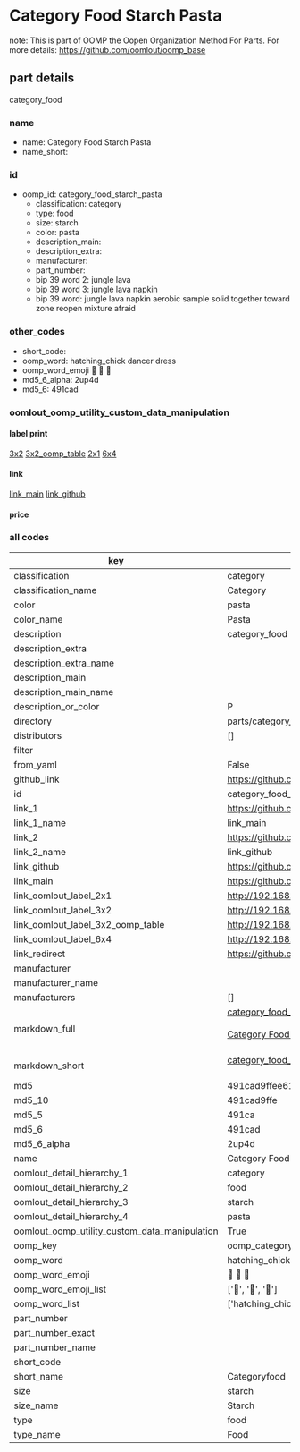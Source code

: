 # Category Food Starch Pasta  

note: This is part of OOMP the Oopen Organization Method For Parts. For more details: https://github.com/oomlout/oomp_base

##  part details
  



category_food



### name
* name: Category Food Starch Pasta
* name_short: 
### id
* oomp_id: category_food_starch_pasta
  * classification: category
  * type: food
  * size: starch
  * color: pasta
  * description_main: 
  * description_extra: 
  * manufacturer: 
  * part_number: 
  * bip 39 word 2: jungle lava
  * bip 39 word 3: jungle lava napkin
  * bip 39 word: jungle lava napkin aerobic sample solid together toward zone reopen mixture afraid

### other_codes
* short_code: 
* oomp_word: hatching_chick dancer dress
* oomp_word_emoji :hatching_chick: :dancer: :dress:
* md5_6_alpha: 2up4d
* md5_6: 491cad






### oomlout_oomp_utility_custom_data_manipulation
#### label print
[3x2](http://192.168.1.245:1112/?label=oomp%202up4d)
[3x2_oomp_table](http://192.168.1.108:1112/?label=oomp%202up4d)
[2x1](http://192.168.1.242:1112/?label=oomp%202up4d)
[6x4](http://192.168.1.55:1112/?label=oomp%202up4d)    

#### link

[link_main](https://github.com/oomlout/oomlout_oomp_version_1_messy/tree/main/parts/category_food_starch_pasta) [link_github](https://github.com/oomlout/oomlout_oomp_version_1_messy/tree/main/parts/category_food_starch_pasta)                             

#### price







### all codes 
| key | value |  
| --- | --- |  
| classification | category |  
| classification_name | Category |  
| color | pasta |  
| color_name | Pasta |  
| description | category_food |  
| description_extra |  |  
| description_extra_name |  |  
| description_main |  |  
| description_main_name |  |  
| description_or_color | P  |  
| directory | parts/category_food_starch_pasta |  
| distributors | [] |  
| filter |  |  
| from_yaml | False |  
| github_link | https://github.com/oomlout/oomlout_oomp_part_src/tree/main/parts/category_food_starch_pasta |  
| id | category_food_starch_pasta |  
| link_1 | https://github.com/oomlout/oomlout_oomp_version_1_messy/tree/main/parts/category_food_starch_pasta |  
| link_1_name | link_main |  
| link_2 | https://github.com/oomlout/oomlout_oomp_version_1_messy/tree/main/parts/category_food_starch_pasta |  
| link_2_name | link_github |  
| link_github | https://github.com/oomlout/oomlout_oomp_version_1_messy/tree/main/parts/category_food_starch_pasta |  
| link_main | https://github.com/oomlout/oomlout_oomp_version_1_messy/tree/main/parts/category_food_starch_pasta |  
| link_oomlout_label_2x1 | http://192.168.1.242:1112/?label=oomp%202up4d |  
| link_oomlout_label_3x2 | http://192.168.1.245:1112/?label=oomp%202up4d |  
| link_oomlout_label_3x2_oomp_table | http://192.168.1.108:1112/?label=oomp%202up4d |  
| link_oomlout_label_6x4 | http://192.168.1.55:1112/?label=oomp%202up4d |  
| link_redirect | https://github.com/oomlout/oomlout_oomp_version_1_messy/tree/main/parts/category_food_starch_pasta |  
| manufacturer |  |  
| manufacturer_name |  |  
| manufacturers | [] |  
| markdown_full | [category_food_starch_pasta](none)<br>[](none)<br>[Category Food Starch Pasta](none)<br><br> |  
| markdown_short | [category_food_starch_pasta](none)<br><br> |  
| md5 | 491cad9ffee61c773adf804325df73c8 |  
| md5_10 | 491cad9ffe |  
| md5_5 | 491ca |  
| md5_6 | 491cad |  
| md5_6_alpha | 2up4d |  
| name | Category Food Starch Pasta |  
| oomlout_detail_hierarchy_1 | category |  
| oomlout_detail_hierarchy_2 | food |  
| oomlout_detail_hierarchy_3 | starch |  
| oomlout_detail_hierarchy_4 | pasta |  
| oomlout_oomp_utility_custom_data_manipulation | True |  
| oomp_key | oomp_category_food_starch_pasta |  
| oomp_word | hatching_chick dancer dress |  
| oomp_word_emoji | :hatching_chick: :dancer: :dress: |  
| oomp_word_emoji_list | [':hatching_chick:', ':dancer:', ':dress:'] |  
| oomp_word_list | ['hatching_chick', 'dancer', 'dress'] |  
| part_number |  |  
| part_number_exact |  |  
| part_number_name |  |  
| short_code |  |  
| short_name | Categoryfood |  
| size | starch |  
| size_name | Starch |  
| type | food |  
| type_name | Food |  
